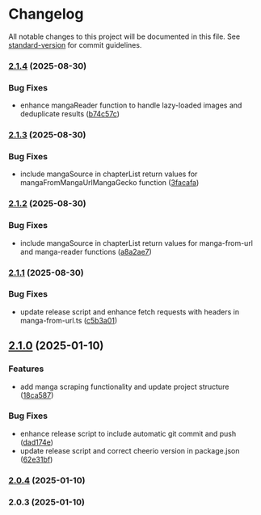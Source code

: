 # Changelog

All notable changes to this project will be documented in this file. See [standard-version](https://github.com/conventional-changelog/standard-version) for commit guidelines.

### [2.1.4](https://github.com/Regedit-msc/manga_raw_scraper/compare/v2.1.3...v2.1.4) (2025-08-30)


### Bug Fixes

* enhance mangaReader function to handle lazy-loaded images and deduplicate results ([b74c57c](https://github.com/Regedit-msc/manga_raw_scraper/commit/b74c57cd03948394602646ed0a67260ef3b2ae17))

### [2.1.3](https://github.com/Regedit-msc/manga_raw_scraper/compare/v2.1.2...v2.1.3) (2025-08-30)


### Bug Fixes

* include mangaSource in chapterList return values for mangaFromMangaUrlMangaGecko function ([3facafa](https://github.com/Regedit-msc/manga_raw_scraper/commit/3facafa72ed83892aa2573be8aa82847fa8d32a2))

### [2.1.2](https://github.com/Regedit-msc/manga_raw_scraper/compare/v2.1.1...v2.1.2) (2025-08-30)


### Bug Fixes

* include mangaSource in chapterList return values for manga-from-url and manga-reader functions ([a8a2ae7](https://github.com/Regedit-msc/manga_raw_scraper/commit/a8a2ae7dfa7841bc94faaa384ac07888d97fda29))

### [2.1.1](https://github.com/Regedit-msc/manga_raw_scraper/compare/v2.1.0...v2.1.1) (2025-08-30)


### Bug Fixes

* update release script and enhance fetch requests with headers in manga-from-url.ts ([c5b3a01](https://github.com/Regedit-msc/manga_raw_scraper/commit/c5b3a0145ce059e97abb2250b0205184b58cb440))

## [2.1.0](https://github.com/Regedit-msc/manga_raw_scraper/compare/v2.0.4...v2.1.0) (2025-01-10)


### Features

* add manga scraping functionality and update project structure ([18ca587](https://github.com/Regedit-msc/manga_raw_scraper/commit/18ca5873b765f46ce232922572cdce0809ab9252))


### Bug Fixes

* enhance release script to include automatic git commit and push ([dad174e](https://github.com/Regedit-msc/manga_raw_scraper/commit/dad174ecfc7ef18fbec7bccc9547b7d36c7b8604))
* update release script and correct cheerio version in package.json ([62e31bf](https://github.com/Regedit-msc/manga_raw_scraper/commit/62e31bf879e87213617cc334924e181af69ef975))

### [2.0.4](https://github.com/Regedit-msc/manga_raw_scraper/compare/v2.0.3...v2.0.4) (2025-01-10)

### 2.0.3 (2025-01-10)
